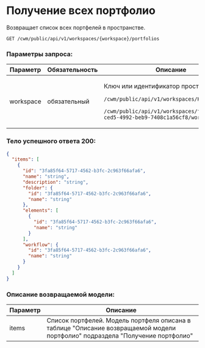 # Получение всех портфолио

Возвращает список всех портфелей в пространстве.

`GET /cwm/public/api/v1/workspaces/{workspace}/portfolios`

### Параметры запроса:

| Параметр  | Обязательность | Описание                                                                                                                                                                                                  |
| --------- | -------------- | --------------------------------------------------------------------------------------------------------------------------------------------------------------------------------------------------------- |
| workspace | обязательный   | <p>Ключ или идентификатор пространства</p><p><code>/cwm/public/api/v1/workspaces/KEY/workitems</code></p><p><code>/cwm/public/api/v1/workspaces/f5ce1753-ced5-4992-beb9-7408c1a56cf8/workitems</code></p> |

### Тело успешного ответа 200:

```json
{
  "items": [
    {
      "id": "3fa85f64-5717-4562-b3fc-2c963f66afa6",
      "name": "string",
      "description": "string",
      "folder": {
        "id": "3fa85f64-5717-4562-b3fc-2c963f66afa6",
        "name": "string"
      },
      "elements": [
        {
          "id": "3fa85f64-5717-4562-b3fc-2c963f66afa6",
          "name": "string"
        }
      ],
      "workflow": {
        "id": "3fa85f64-5717-4562-b3fc-2c963f66afa6",
        "name": "string"
      }
    }
  ]
}
```

### Описание возвращаемой модели:

| Параметр | Описание                                                                                                                      |
| -------- | ----------------------------------------------------------------------------------------------------------------------------- |
| items    | Список портфелей. Модель портфеля описана в таблице "Описание возвращаемой модели портфолио" подраздела "Получение портфолио" |
